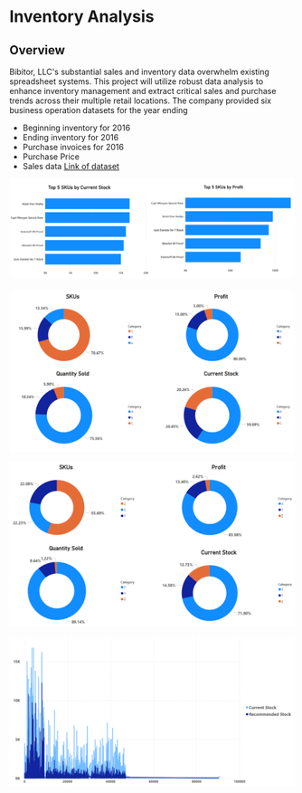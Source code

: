 # Inventory Analysis

## Overview
Bibitor, LLC's substantial sales and inventory data overwhelm existing spreadsheet systems. This project will utilize robust data analysis to enhance inventory management and extract critical sales and purchase trends across their multiple retail locations.
The company provided six business operation datasets for the year ending
* Beginning inventory for 2016
* Ending inventory for 2016
* Purchase invoices for 2016
* Purchase Price
* Sales data
[Link of dataset](https://www.kaggle.com/datasets/bhanupratapbiswas/inventory-analysis-case-study)

![image alt](https://github.com/aadityamahajn/inventory_analysis/blob/main/graphs/Screenshot%202025-02-27%20074054.png)

![image alt](https://github.com/aadityamahajn/inventory_analysis/blob/main/graphs/Screenshot%202025-02-27%20074125.png)

![image alt](https://github.com/aadityamahajn/inventory_analysis/blob/main/graphs/Screenshot%202025-02-27%20074154.png)

![image alt](https://github.com/aadityamahajn/inventory_analysis/blob/main/graphs/Screenshot%202025-02-28%20080908.png)
